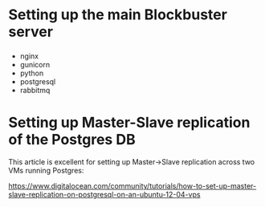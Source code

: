 # Setting up the main Blockbuster server
###
* nginx
* gunicorn
* python
* postgresql
* rabbitmq


# Setting up Master-Slave replication of the Postgres DB
This article is excellent for setting up Master->Slave replication across two VMs running Postgres:

https://www.digitalocean.com/community/tutorials/how-to-set-up-master-slave-replication-on-postgresql-on-an-ubuntu-12-04-vps